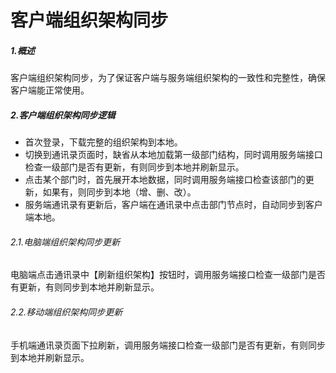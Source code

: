 # 客户端组织架构同步

##### 1.概述

客户端组织架构同步，为了保证客户端与服务端组织架构的一致性和完整性，确保客户端能正常使用。

##### 2.客户端组织架构同步逻辑

- 首次登录，下载完整的组织架构到本地。
- 切换到通讯录页面时，缺省从本地加载第一级部门结构，同时调用服务端接口检查一级部门是否有更新，有则同步到本地并刷新显示。
- 点击某个部门时，首先展开本地数据，同时调用服务端接口检查该部门的更新，如果有，则同步到本地（增、删、改）。
- 服务端通讯录有更新后，客户端在通讯录中点击部门节点时，自动同步到客户端本地。

###### 2.1.电脑端组织架构同步更新

电脑端点击通讯录中【刷新组织架构】按钮时，调用服务端接口检查一级部门是否有更新，有则同步到本地并刷新显示。

###### 2.2.移动端组织架构同步更新

手机端通讯录页面下拉刷新，调用服务端接口检查一级部门是否有更新，有则同步到本地并刷新显示。



